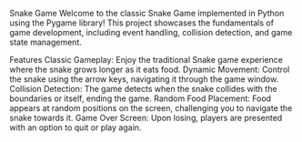 Snake Game
Welcome to the classic Snake Game implemented in Python using the Pygame library! This project showcases the fundamentals of game development, including event handling, collision detection, and game state management.

Features
Classic Gameplay: Enjoy the traditional Snake game experience where the snake grows longer as it eats food.
Dynamic Movement: Control the snake using the arrow keys, navigating it through the game window.
Collision Detection: The game detects when the snake collides with the boundaries or itself, ending the game.
Random Food Placement: Food appears at random positions on the screen, challenging you to navigate the snake towards it.
Game Over Screen: Upon losing, players are presented with an option to quit or play again.

